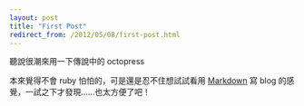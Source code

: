 ```yaml
---
layout: post
title: "First Post"
redirect_from: /2012/05/08/first-post.html
---
```


聽說很潮來用一下傳說中的 octopress

本來覺得不會 ruby 怕怕的，可是還是忍不住想試試看用 [Markdown][1] 寫 blog 的感覺，一試之下才發現……也太方便了吧！

[1]: http://markdown.tw
